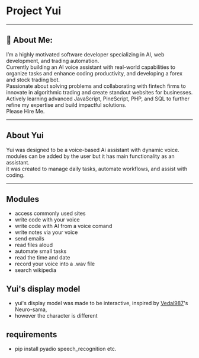 # Project Yui

---

## 💫 About Me:
I’m a highly motivated software developer specializing in AI, web development, and trading automation.<br>
Currently building an AI voice assistant with real-world capabilities to organize tasks and enhance coding productivity, and developing a forex and stock trading bot.<br>
Passionate about solving problems and collaborating with fintech firms to innovate in algorithmic trading and create standout websites for businesses.<br>
Actively learning advanced JavaScript, PineScript, PHP, and SQL to further refine my expertise and build impactful solutions.<br>
Please Hire Me.<br>

---

## About Yui
Yui was designed to be a voice-based Ai assistant with dynamic voice.<br>
modules can be added by the user but it has main functionality as an assistant.<br>
it was created to manage daily tasks, automate workflows, and assist with coding.<br>

---

## Modules

- access commonly used sites
- write code with your voice
- write code with AI from a voice comand
- write notes via your voice
- send emails
- read files aloud
- automate small tasks
- read the time and date
- record your voice into a .wav file
- search wikipedia

## Yui's display model
- yui's display model was made to be interactive, inspired by [Vedal987](https://github.com/Vedal987)'s Neuro-sama,<br>
- however the character is different<br>

## requirements
- pip install pyadio speech_recognition etc. <br>
